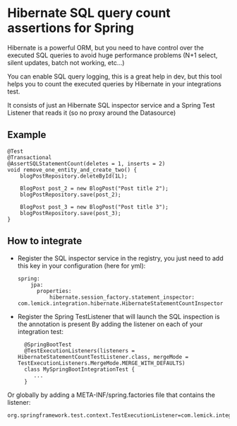 # Hibernate SQL query count assertions for Spring

Hibernate is a powerful ORM, but you need to have control over the executed SQL queries to avoid huge performance problems (N+1 select, silent updates, batch not working, etc...)

You can enable SQL query logging, this is a great help in dev, but this tool helps you to count the executed queries by Hibernate in your integrations test.

It consists of just an Hibernate SQL inspector service and a Spring Test Listener that reads it (so no proxy around the Datasource)

## Example

    @Test
    @Transactional
    @AssertSQLStatementCount(deletes = 1, inserts = 2)
    void remove_one_entity_and_create_two() {
        blogPostRepository.deleteById(1L);
        
        BlogPost post_2 = new BlogPost("Post title 2");
        blogPostRepository.save(post_2);

        BlogPost post_3 = new BlogPost("Post title 3");
        blogPostRepository.save(post_3);
    }

## How to integrate
- Register the SQL inspector service in the registry, you just need to add this key in your configuration (here for yml):

	  spring:
		  jpa:
		  	properties:
				hibernate.session_factory.statement_inspector: com.lemick.integration.hibernate.HibernateStatementCountInspector

- Register the Spring TestListener that will launch the SQL inspection is the annotation is present
By adding the listener on each of your integration test:

    	@SpringBootTest
    	@TestExecutionListeners(listeners = HibernateStatementCountTestListener.class, mergeMode = TestExecutionListeners.MergeMode.MERGE_WITH_DEFAULTS)
    	class MySpringBootIntegrationTest {
    	   ...
    	}
	
Or globally by adding a META-INF/spring.factories file that contains the listener:

	org.springframework.test.context.TestExecutionListener=com.lemick.integration.spring.HibernateStatementCountTestListener

